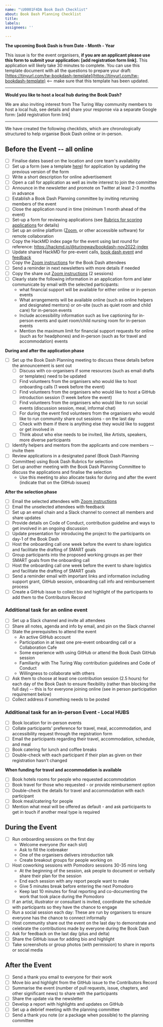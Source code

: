 ```yaml
---
name: "\U0001F4DA Book Dash Checklist"
about: Book Dash Planning Checklist
title:
labels:
assignees: ''

---
```


**The upcoming Book Dash is from Date - Month - Year**

This issue is for the event organisers, **if you are an applicant please use this form to submit your application: [add registration form link].** This application will likely take 30 minutes to complete. You can use this template document with all the questions to prepare your draft:[https://tinyurl.com/tw-bookdash-template](https://tinyurl.com/tw-bookdash-template) <-- make sure that this template has been updated.

------------------------------------------------------------------
**Would you like to host a local hub during the Book Dash?**

We are also inviting interest from The Turing Way community members to host a local hub, see details and share your response via a separate Google form: [add registration form link]

------------------------------------------------------------------
We have created the following checklists, which are chronologically structured to help organise Book Dash online or in-person.

## Before the Event -- all online

- [ ] Finalise dates based on the location and core team's availability
- [ ] Set up a form (see a template [here](https://the-turing-way.netlify.app/community-handbook/bookdash/bookdash-selection.html#ch-bookdash-application-additional-materials)) for application by updating the previous version of the form
- [ ] Write a short description for online advertisement
- [ ] Open a call for application as well as invite interest to join the committee
- [ ] Announce in the newsletter and promote on Twitter at least 2-3 months in advance
- [ ] Establish a Book Dash Planning committee by inviting returning members of the event
- [ ] Close the application round in time (minimum 1 month ahead of the event)
- [ ] Set-up a form for reviewing applications (see [Rubrics for scoring applications](https://the-turing-way.netlify.app/community-handbook/bookdash/bookdash-application.html#ch-bookdash-application-rubrics) for details)
- [ ] Set up an online platform ([Zoom](https://zoom.us/), or other accessible software) for remote collaboration
- [ ] Copy the HackMD index page for the event using last round for reference: https://hackmd.io/@turingway/bookdash-nov2022-index
- [ ] Update shared HackMD for pre-event calls<ch-template-bookdash-precall>, [book dash event](https://the-turing-way.netlify.app/community-handbook/templates/template-bookdash-notes.html#ch-template-bookdash-notes) and [feedback](https://the-turing-way.netlify.app/community-handbook/templates/template-bookdash-feedback.html#ch-template-bookdash-feedback)
- [ ] Copy the [Zoom instructions](HOWTOZOOM.md) for the Book Dash attendees
- [ ] Send a reminder in next newsletters with more details if needed
- [ ] Copy the share out [Zoom instructions](HOWTOZOOM.md) (2 sessions)
- [ ] Clearly state the following information in an application form and later communicate by email with the selected participants:
  -   what financial support will be available for either online or in-person events 
  -  What arrangements will be available online (such as online helpers and designated mentors) or on-site (such as quiet room and child care) for in-person events 
  -  Include accessibility information such as live captioning for in-person events and quiet room/child nursing room for in-person events 
  - Mention the maximum limit for financial support requests for online (such as for headphones) and in-person (such as for travel and accommodation) events

**During and after the application phase**
- [ ] Set up the Book Dash Planning meeting to discuss these details before the announcement is sent out
  - [ ] Discuss with co-organisers if some resources (such as email drafts or templates) need to be updated
  - [ ] Find volunteers from the organisers who would like to host onboarding calls (1 week before the event)
  - [ ] Find volunteers from the organisers who would like to host a GitHub introduction session (1 week before the event)
  - [ ] Find volunteers from the organisers who would like to run social events (discussion session, meal, informal chat)
  - [ ] For during the event find volunteers from the organisers who would like to run community share out sessions - on the last day
  - [ ] Check with them if there is anything else they would like to suggest or get involved in
  - [ ] Think about who else needs to be invited, like Artists, speakers, more diverse participants
- [ ] Identify helpers and mentors from the applicants and core members -- invite them
- [ ] Review applications in a designated panel (Book Dash Planning Committee) using Book Dash Rubrics for selection
- [ ] Set up another meeting with the Book Dash Planning Committee to discuss the applications and finalise the selection
  - Use this meeting to also allocate tasks for during and after the event (indicate that on the GitHub issues)

**After the selection phase**
- [ ] Email the selected attendees with [Zoom instructions](HOWTOZOOM.md)
- [ ] Email the unselected attendees with feedback
- [ ] Set up an email chain and a Slack channel to connect all members and share updates
- [ ] Provide details on Code of Conduct, contribution guideline and ways to get involved in an ongoing discussion
- [ ] Update presentation for introducing the project to the participants on day-1 of the Book Dash
- [ ] Host the onboarding call one week before the event to share logistics and facilitate the drafting of SMART goals
- [ ] Group participants into the proposed working groups as per their SMART goals from the onboarding call
- [ ] Host the onboarding call one week before the event to share logistics and facilitate the drafting of SMART goals
- [ ] Send a reminder email with important links and information including support grant, GitHub session, onboarding call info and reimbursement process
- [ ] Create a GitHub issue to collect bio and highlight of the participants to add them to the Contributors Record

### Additional task for an online event
- [ ] Set up a Slack channel and invite all attendees
- [ ] Share all notes, agenda and info by email, and pin on the Slack channel
- [ ] State the prerequisites to attend the event
  - An active GitHub account
  - Participation in at least one pre-event onboarding call or a Collaboration Cafe
  - Some experience with using GitHub or attend the Book Dash GitHub session
  - Familiarity with The Turing Way contribution guidelines and Code of Conduct
  -  Willingness to collaborate with others
- [ ] Ask them to choose at least one contribution session (2.5 hours) for each day of the Book Dash to ensure flexibility (rather than blocking the full day) -- this is for everyone joining online (see in person participation requirement below)
- [ ] Collect address if something needs to be posted

### Additional task for an in-person Event - Local HUBS
- [ ] Book location for in-person events
- [ ] Collate participants' preference for travel, meal, accommodation, and accessibility request through the registration form
- [ ] Email the participants regarding their travel, accommodation, schedule, and meal
- [ ] Book catering for lunch and coffee breaks
- [ ] Double-check with each participant if their plan as given on their registration hasn't changed

**When funding for travel and accommodation is available**
- [ ] Book hotels rooms for people who requested accommodation
- [ ] Book travel for those who requested - or provide reimbursement option
- [ ] Double-check the details for travel and accommodation with each participant
- [ ] Book meal/catering for people
- [ ] Mention what meal will be offered as default - and ask participants to get in touch if another meal type is required

## During the Event
-  [ ] Run onboarding sessions on the first day
  - Welcome everyone (for each slot)
  - Ask to fill the icebreaker
  - One of the organisers delivers introduction talk
  -  Create breakout groups for people working on
-  [ ] Host coworking sessions with Pomodoro sessions 30-35 mins long
  -  At the beginning of the session, ask people to document or verbally share their plan for the session
  - End each session with any report people want to make
  - Give 5 minutes break before entering the next Pomodoro
  -  Keep last 10 minutes for final reporting and co-documenting the work that took place during the Pomodoro
- [ ] If an artist, illustrator or consultant is invited, coordinate the schedule with participants so they have the chance to engage
- [ ] Run a social session each day: These are run by organisers to ensure everyone has the chance to connect informally
- [ ] Host community share out the event on the last day to demonstrate and celebrate the contributions made by everyone during the Book Dash
- [ ] Ask for feedback on the last day (plus and delta)
- [ ] Share the GitHub issue for adding bio and highlight
- [ ] Take screenshots or group photos (with permission) to share in reports or social media

## After the Event
- [ ] Send a thank you email to everyone for their work
- [ ] Move bio and highlight from the GitHub issue to the Contributors Record
- [ ] Summarise the event (number of pull requests, issue, chapters, and other significant news) to share with the participants
- [ ] Share the update via the newsletter
- [ ] Develop a report with highlights and updates on GitHub
- [ ] Set up a debrief meeting with the planning committee
- [ ] Send a thank you note (or a package when possible) to the planning committee
